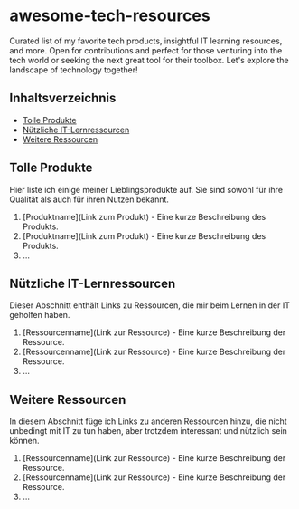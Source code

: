 # awesome-tech-resources

Curated list of my favorite tech products, insightful IT learning resources, and more. Open for contributions and perfect for those venturing into the tech world or seeking the next great tool for their toolbox. Let's explore the landscape of technology together!

## Inhaltsverzeichnis

- [Tolle Produkte](#tolle-produkte)
- [Nützliche IT-Lernressourcen](#nützliche-it-lernressourcen)
- [Weitere Ressourcen](#weitere-ressourcen)

## Tolle Produkte

Hier liste ich einige meiner Lieblingsprodukte auf. Sie sind sowohl für ihre Qualität als auch für ihren Nutzen bekannt.

1. [Produktname](Link zum Produkt) - Eine kurze Beschreibung des Produkts.
2. [Produktname](Link zum Produkt) - Eine kurze Beschreibung des Produkts.
3. ...

## Nützliche IT-Lernressourcen

Dieser Abschnitt enthält Links zu Ressourcen, die mir beim Lernen in der IT geholfen haben.

1. [Ressourcenname](Link zur Ressource) - Eine kurze Beschreibung der Ressource.
2. [Ressourcenname](Link zur Ressource) - Eine kurze Beschreibung der Ressource.
3. ...

## Weitere Ressourcen

In diesem Abschnitt füge ich Links zu anderen Ressourcen hinzu, die nicht unbedingt mit IT zu tun haben, aber trotzdem interessant und nützlich sein können.

1. [Ressourcenname](Link zur Ressource) - Eine kurze Beschreibung der Ressource.
2. [Ressourcenname](Link zur Ressource) - Eine kurze Beschreibung der Ressource.
3. ...
